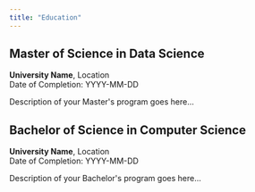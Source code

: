 ```yaml
---
title: "Education"
---
```


## Master of Science in Data Science

**University Name**, Location  
Date of Completion: YYYY-MM-DD

Description of your Master's program goes here...

## Bachelor of Science in Computer Science

**University Name**, Location  
Date of Completion: YYYY-MM-DD

Description of your Bachelor's program goes here...

<!-- Add more education entries if needed -->

